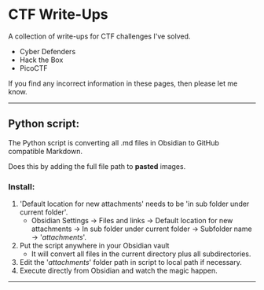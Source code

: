# CTF Write-Ups
A collection of write-ups for CTF challenges I've solved.

- Cyber Defenders
- Hack the Box
- PicoCTF

If you find any incorrect information in these pages, then please let me know.  

---
## Python script:
The Python script is converting all .md files in Obsidian to GitHub compatible Markdown.

Does this by adding the full file path to **pasted** images.

### Install:
1. 'Default location for new attachments' needs to be 'in sub folder under current folder'.
	- Obsidian Settings -> Files and links -> Default location for new attachments -> In sub folder under current folder -> Subfolder name -> '*attachments*'.
2. Put the script anywhere in your Obsidian vault 
	- It will convert all files in the current directory plus all subdirectories.
3. Edit the '*attachments*' folder path in script to local path if necessary.
4. Execute directly from Obsidian and watch the magic happen.

---
